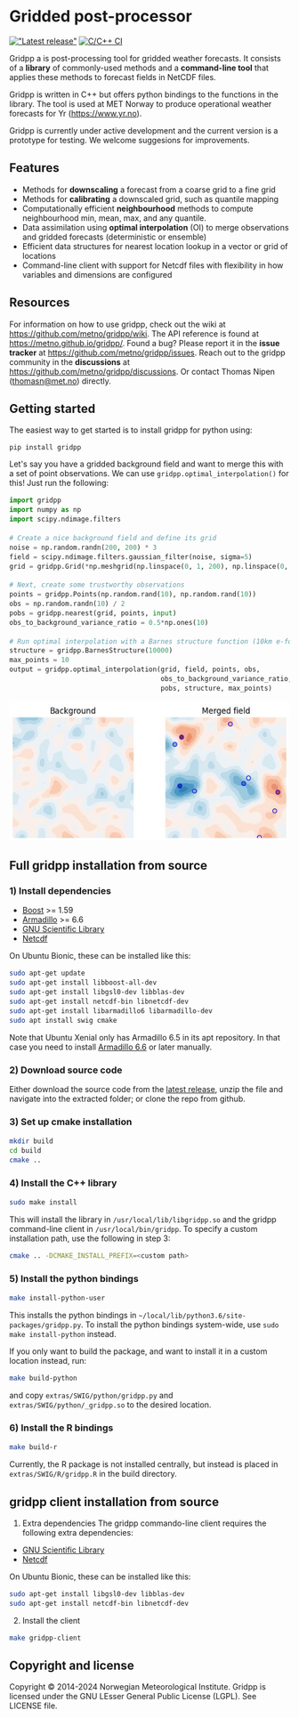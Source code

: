 # Gridded post-processor

[!["Latest release"](https://img.shields.io/github/v/release/metno/gridpp.svg)](https://github.com/metno/gridpp/releases)
[![C/C++ CI](https://github.com/metno/gridpp/workflows/C/C++%20CI/badge.svg)](https://github.com/metno/gridpp/actions)

Gridpp a is post-processing tool for gridded weather forecasts. It consists of a **library** of commonly-used methods and a **command-line tool** that applies these methods to forecast fields in NetCDF files.

Gridpp is written in C++ but offers python bindings to the functions in the library. The tool is used at MET Norway to produce operational weather forecasts for Yr (https://www.yr.no).

Gridpp is currently under active development and the current version is a prototype for testing. We welcome
suggesions for improvements.

## Features
- Methods for **downscaling** a forecast from a coarse grid to a fine grid
- Methods for **calibrating** a downscaled grid, such as quantile mapping
- Computationally efficient **neighbourhood** methods to compute neighbourhood min, mean, max, and any quantile.
- Data assimilation using **optimal interpolation** (OI) to merge observations and gridded forecasts (deterministic or ensemble)
- Efficient data structures for nearest location lookup in a vector or grid of locations
- Command-line client with support for Netcdf files with flexibility in how variables and dimensions are configured

## Resources
For information on how to use gridpp, check out the wiki at https://github.com/metno/gridpp/wiki. The API
reference is found at https://metno.github.io/gridpp/. Found a bug? Please report it in the **issue
tracker** at https://github.com/metno/gridpp/issues. Reach out to the gridpp community in the **discussions**
at https://github.com/metno/gridpp/discussions. Or contact Thomas Nipen (thomasn@met.no) directly.

## Getting started

The easiest way to get started is to install gridpp for python using:
```
pip install gridpp
```

Let's say you have a gridded background field and want to merge this with a set of point observations. We can use
`gridpp.optimal_interpolation()` for this! Just run the following:

```python
import gridpp
import numpy as np
import scipy.ndimage.filters

# Create a nice background field and define its grid
noise = np.random.randn(200, 200) * 3
field = scipy.ndimage.filters.gaussian_filter(noise, sigma=5)
grid = gridpp.Grid(*np.meshgrid(np.linspace(0, 1, 200), np.linspace(0, 1, 200)))

# Next, create some trustworthy observations
points = gridpp.Points(np.random.rand(10), np.random.rand(10))
obs = np.random.randn(10) / 2
pobs = gridpp.nearest(grid, points, input)
obs_to_background_variance_ratio = 0.5*np.ones(10)

# Run optimal interpolation with a Barnes structure function (10km e-folding distance)
structure = gridpp.BarnesStructure(10000)
max_points = 10
output = gridpp.optimal_interpolation(grid, field, points, obs,
                                      obs_to_background_variance_ratio,
                                      pobs, structure, max_points)
```

![Example](docs/image.jpg)

## Full gridpp installation from source

### 1) Install dependencies
- [Boost](https://www.boost.org/) >= 1.59
- [Armadillo](http://arma.sourceforge.net/) >= 6.6
- [GNU Scientific Library](https://www.gnu.org/software/gsl/)
- [Netcdf](https://www.unidata.ucar.edu/software/netcdf/)

On Ubuntu Bionic, these can be installed like this:
```bash
sudo apt-get update
sudo apt-get install libboost-all-dev
sudo apt-get install libgsl0-dev libblas-dev
sudo apt-get install netcdf-bin libnetcdf-dev
sudo apt-get install libarmadillo6 libarmadillo-dev
sudo apt install swig cmake
```

Note that Ubuntu Xenial only has Armadillo 6.5 in its apt repository. In that case you need to install  [Armadillo 6.6](http://arma.sourceforge.net/) or later manually.


### 2) Download source code

Either download the source code from the [latest release](https://github.com/metno/gridpp/releases), unzip
   the file and navigate into the extracted folder; or clone the repo from github.

### 3) Set up cmake installation

```bash
mkdir build
cd build
cmake ..
```

### 4) Install the C++ library

```bash
sudo make install
```
This will install the library in `/usr/local/lib/libgridpp.so` and the gridpp command-line client in
`/usr/local/bin/gridpp`. To specify a custom installation path, use the following in step 3:

```bash
cmake .. -DCMAKE_INSTALL_PREFIX=<custom path>
```

### 5) Install the python bindings

```bash
make install-python-user
```

This installs the python bindings in
`~/local/lib/python3.6/site-packages/gridpp.py`. To install the python bindings system-wide, use `sudo make install-python` instead.

If you only want to build the package, and want to install it in a custom location instead, run:
```bash
make build-python
```

and copy `extras/SWIG/python/gridpp.py` and `extras/SWIG/python/_gridpp.so` to the desired location.

### 6) Install the R bindings

```bash
make build-r
```

Currently, the R package is not installed centrally, but instead is placed in `extras/SWIG/R/gridpp.R` in the build directory.

## gridpp client installation from source

1. Extra dependencies
The gridpp commando-line client requires the following extra dependencies:
- [GNU Scientific Library](https://www.gnu.org/software/gsl/)
- [Netcdf](https://www.unidata.ucar.edu/software/netcdf/)

On Ubuntu Bionic, these can be installed like this:
```bash
sudo apt-get install libgsl0-dev libblas-dev
sudo apt-get install netcdf-bin libnetcdf-dev
```

2. Install the client
```bash
make gridpp-client
```

## Copyright and license
Copyright © 2014-2024 Norwegian Meteorological Institute. Gridpp is licensed under the GNU LEsser General
Public License (LGPL). See LICENSE file.
